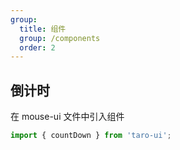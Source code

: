 ```yaml
---
group:
  title: 组件
  group: /components
  order: 2
---
```


## 倒计时

在 mouse-ui 文件中引入组件

```js
import { countDown } from 'taro-ui';
```

